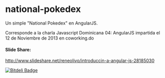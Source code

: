 national-pokedex
================

Un simple "National Pokedex" en AngularJS.

Corresponde a la charla Javascript Dominicana 04: AngularJS impartida el 12 de Noviembre de 2013 en coworking.do

#### Slide Share:
http://www.slideshare.net/reneolivo/introduccin-a-angular-js-28185030


[![Bitdeli Badge](https://d2weczhvl823v0.cloudfront.net/reneolivo/national-pokedex/trend.png)](https://bitdeli.com/free "Bitdeli Badge")

